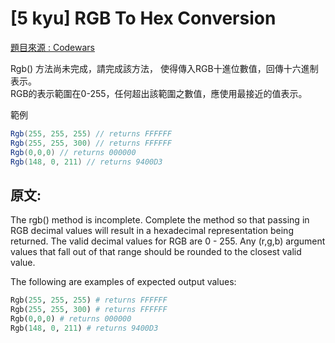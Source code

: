 ﻿# [5 kyu] RGB To Hex Conversion
[題目來源 : Codewars](https://www.codewars.com/kata/513e08acc600c94f01000001/train/csharp)

Rgb() 方法尚未完成，請完成該方法，
使得傳入RGB十進位數值，回傳十六進制表示。  
RGB的表示範圍在0-255，任何超出該範圍之數值，應使用最接近的值表示。

範例
``` c#
Rgb(255, 255, 255) // returns FFFFFF
Rgb(255, 255, 300) // returns FFFFFF
Rgb(0,0,0) // returns 000000
Rgb(148, 0, 211) // returns 9400D3
```

## 原文:

The rgb() method is incomplete. Complete the method so that passing in RGB decimal values will result in a hexadecimal representation being returned. The valid decimal values for RGB are 0 - 255. Any (r,g,b) argument values that fall out of that range should be rounded to the closest valid value.

The following are examples of expected output values:
``` python
Rgb(255, 255, 255) # returns FFFFFF
Rgb(255, 255, 300) # returns FFFFFF
Rgb(0,0,0) # returns 000000
Rgb(148, 0, 211) # returns 9400D3
```